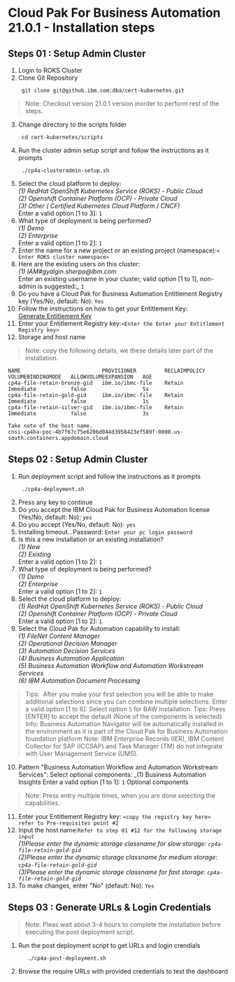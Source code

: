 # Cloud Pak For Business Automation 21.0.1 - Installation steps

## Steps 01 : Setup Admin Cluster

 1. Login to ROKS Cluster
 2. Clone Git Repository
      ```console
       git clone git@github.ibm.com:dba/cert-kubernetes.git
      ```
 > Note: Checkout version 21.0.1 version inorder to perform rest of the steps.</br>
 3. Change directory to the scripts folder
      ```console
       cd cert-kubernetes/scripts
      ```
4. Run the cluster admin setup script and follow the instructions as it prompts 
      ```console
       ./cp4a-clusteradmin-setup.sh
      ```
5. Select the cloud platform to deploy: </br>
       _(1) RedHat OpenShift Kubernetes Service (ROKS) - Public Cloud </br>
       (2) Openshift Container Platform (OCP) - Private Cloud </br>
       (3) Other ( Certified Kubernetes Cloud Platform / CNCF)_ </br>
   Enter a valid option [1 to 3]: `1`
6. What type of deployment is being performed? </br>
       _(1) Demo </br>
       (2) Enterprise_ </br>
   Enter a valid option [1 to 2]: `1`
7. Enter the name for a new project or an existing project (namespace):`< Enter ROKS cluster namespace>`
8. Here are the existing users on this cluster: </br>
       _(1) IAM#gyalgin.sherpa@ibm.com_ </br>
   Enter an existing username in your cluster, valid option [1 to 1], non-admin is suggested:_ `1`
9. Do you have a Cloud Pak for Business Automation Entitlement Registry key (Yes/No, default: No): `Yes`
10. Follow the instructions on how to get your Entitlement Key: </br>
   [Generate Entitlement Key](https://www.ibm.com/support/knowledgecenter/en/SSYHZ8_21.0.x/com.ibm.dba.install/op_topics/tsk_images_enterp_entitled.html)
11. Enter your Entitlement Registry key:`<Enter the Enter your Entitlement Registry key>`
12. Storage and host name
> Note: copy the following details, we these details later part of the installation.</br>
 ```console
NAME                          PROVISIONER         RECLAIMPOLICY   VOLUMEBINDINGMODE   ALLOWVOLUMEEXPANSION   AGE
cp4a-file-retain-bronze-gid   ibm.io/ibmc-file    Retain          Immediate           false                  5s
cp4a-file-retain-gold-gid     ibm.io/ibmc-file    Retain          Immediate           false                  1s
cp4a-file-retain-silver-gid   ibm.io/ibmc-file    Retain          Immediate           false                  3s

Take note of the host name.
cnsi-cp4ba-poc-4b7f67c75e6206d044d3958423ef589f-0000.us-south.containers.appdomain.cloud
  ```
## Steps 02 : Setup Admin Cluster
1. Run deployment script and follow the instructions as it prompts 
      ```console
       ./cp4a-deployment.sh
      ```
2. Press any key to continue
3. Do you accept the IBM Cloud Pak for Business Automation license (Yes/No, default: No): `yes`
4. Do you accept (Yes/No, default: No): `yes`
5. Installing timeout...Password: `Enter your pc login password` 
6. Is this a new installation or an existing installation?</br>
      _(1) New </br>
      (2) Existing_ </br>
    Enter a valid option [1 to 2]: `1`
7. What type of deployment is being performed?</br>
      _(1) Demo</br>
      (2) Enterprise_ </br>
    Enter a valid option [1 to 2]: `1`
8. Select the cloud platform to deploy:</br>
      _(1) RedHat OpenShift Kubernetes Service (ROKS) - Public Cloud</br>
      (2) Openshift Container Platform (OCP) - Private Cloud_</br>
    Enter a valid option [1 to 2]: `1`
9. Select the Cloud Pak for Automation capability to install:</br>
       _(1) FileNet Content Manager</br>
       (2) Operational Decision Manager</br>
       (3) Automation Decision Services</br>
       (4) Business Automation Application</br>
       (5) Business Automation Workflow and Automation Workstream Services</br>
       (6) IBM Automation Document Processing_ </br>
> Tips:  After you make your first selection you will be able to make additional selections since you can combine multiple selections.
     Enter a valid option [1 to 6]: Select option `5` for BAW installation.
> Tips: Press [ENTER] to accept the default (None of the components is selected)
> Info: Business Automation Navigator will be automatically installed in the environment as it is part of the Cloud Pak for Business Automation foundation platform
> Note: IBM Enterprise Records (IER), IBM Content Collector for SAP (ICCSAP) and Task Manager (TM) do not integrate with User Management Service (UMS).
10. Pattern "Business Automation Workflow and Automation Workstream Services": Select optional components:
      _(1) Business Automation Insights
    Enter a valid option [1 to 1]: `1` Optional components
> Note: Press entry multiple times, when you are done selecting the capabilities.</br>
11. Enter your Entitlement Registry key: `<copy the registry key here> refer to Pre-requisites point #2`</br>
12. Input the host name:`Refer to step 01 #12 for the following storage input` </br>
    _(1)Please enter the dynamic storage classname for slow storage: `cp4a-file-retain-gold-gid` </br>
    (2)Please enter the dynamic storage classname for medium storage: `cp4a-file-retain-gold-gid` </br>
    (3)Please enter the dynamic storage classname for fast storage: `cp4a-file-retain-gold-gid`_ </br>
13. To make changes, enter "No" (default: No): `Yes`</br>

## Steps 03 : Generate URLs & Login Credentials 
> Note: Pleas wait about 3-4 hours to complete the installation before executing the post deployment script.</br>
1. Run the post deployment script to get URLs and login crendials
   ```console
      ./cp4a-post-deployment.sh
   ```
2. Browse the require URLs with provided credentials to test the dashboard
